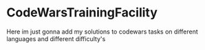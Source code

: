 # CodeWarsTrainingFacility
Here im just gonna add my solutions to codewars tasks on different languages and different difficulty's 

